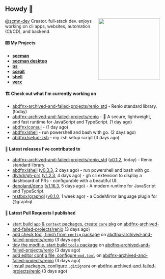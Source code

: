 ## Howdy 👋

<img align="right" src="https://github.com/abdfnx.png" width="200">

[@scmn-dev](https://github.com/scmn-dev) Creator. full-stack dev. enjoys working on cli apps, websites, automation (CI/CD), and backend.

#### ⌨️ My Projects

- [**secman**](https://github.com/scmn-dev/secman)
- [**secman desktop**](https://github.com/scmn-dev/desktop)
- [**ps**](https://github.com/scmn-dev/ps)
- [**corgit**](https://github.com/abdfnx/corgit)
- [**shell**](https://github.com/abdfnx/shell)
- [**verx**](https://github.com/abdfnx/verx)

#### 🏗️ Check out what I'm currently working on


- [abdfnx-archived-and-failed-projects/renio_std](https://github.com/abdfnx-archived-and-failed-projects/renio_std) - Renio standard library. (today)
- [abdfnx-archived-and-failed-projects/renio](https://github.com/abdfnx-archived-and-failed-projects/renio) - 🦑 A secure, lightweight, and fast runtime for JavaScript and TypeScript. (1 day ago)
- [abdfnx/consul](https://github.com/abdfnx/consul) -  (1 day ago)
- [abdfnx/shell](https://github.com/abdfnx/shell) - run powershell and bash with go. (2 days ago)
- [abdfnx/setup-zsh](https://github.com/abdfnx/setup-zsh) - my zsh setup script (3 days ago)

#### 🔭 Latest releases I've contributed to

- [abdfnx-archived-and-failed-projects/renio_std](https://github.com/abdfnx-archived-and-failed-projects/renio_std) ([v0.1.2](https://github.com/abdfnx-archived-and-failed-projects/renio_std/releases/tag/v0.1.2), today) - Renio standard library.
- [abdfnx/shell](https://github.com/abdfnx/shell) ([v0.3.3](https://github.com/abdfnx/shell/releases/tag/v0.3.3), 2 days ago) - run powershell and bash with go.
- [dlvhdr/gh-prs](https://github.com/dlvhdr/gh-prs) ([v1.2.3](https://github.com/dlvhdr/gh-prs/releases/tag/v1.2.3), 4 days ago) - gh cli extension to display a dashboard of PRs - configurable with a beautiful UI.
- [denoland/deno](https://github.com/denoland/deno) ([v1.16.3](https://github.com/denoland/deno/releases/tag/v1.16.3), 5 days ago) - A modern runtime for JavaScript and TypeScript.
- [restbox/graphql](https://github.com/restbox/graphql) ([v0.1.0](https://github.com/restbox/graphql/releases/tag/v0.1.0), 1 week ago) - a CodeMirror language plugin for @graphql

#### 🔨 Latest Pull Requests I published

- [start build `app` &amp; `context` packages, create `core` pkg](https://github.com/abdfnx-archived-and-failed-projects/renio/pull/6) on [abdfnx-archived-and-failed-projects/renio](https://github.com/abdfnx-archived-and-failed-projects/renio) (3 days ago)
- [add check tool, finish from `config` package](https://github.com/abdfnx-archived-and-failed-projects/renio/pull/5) on [abdfnx-archived-and-failed-projects/renio](https://github.com/abdfnx-archived-and-failed-projects/renio) (3 days ago)
- [tidy the modfile, start build `tools` package](https://github.com/abdfnx-archived-and-failed-projects/renio/pull/4) on [abdfnx-archived-and-failed-projects/renio](https://github.com/abdfnx-archived-and-failed-projects/renio) (3 days ago)
- [add editor config file, configure `mod.toml`](https://github.com/abdfnx-archived-and-failed-projects/renio/pull/3) on [abdfnx-archived-and-failed-projects/renio](https://github.com/abdfnx-archived-and-failed-projects/renio) (3 days ago)
- [install packages, configure `.gitignore`](https://github.com/abdfnx-archived-and-failed-projects/renio/pull/2) on [abdfnx-archived-and-failed-projects/renio](https://github.com/abdfnx-archived-and-failed-projects/renio) (3 days ago)
